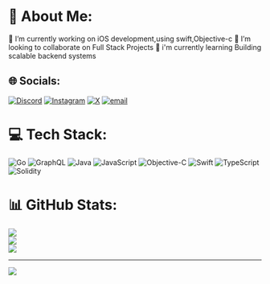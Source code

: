 # 💫 About Me:
🔭 I’m currently working on iOS development,using swift,Objective-c 👯 
I’m looking to collaborate on Full Stack Projects 🤝 i'm currently learning Building scalable backend systems 


## 🌐 Socials:
[![Discord](https://img.shields.io/badge/Discord-%237289DA.svg?logo=discord&logoColor=white)](https://discord.gg/https://discord.gg/RCbqM6ex3g) [![Instagram](https://img.shields.io/badge/Instagram-%23E4405F.svg?logo=Instagram&logoColor=white)](https://instagram.com/gingerr._who) [![X](https://img.shields.io/badge/X-black.svg?logo=X&logoColor=white)](https://x.com/@AbhinavAnand773) [![email](https://img.shields.io/badge/Email-D14836?logo=gmail&logoColor=white)](mailto:iabhinavanandworks@gmail.com) 

# 💻 Tech Stack:
![Go](https://img.shields.io/badge/go-%2300ADD8.svg?style=for-the-badge&logo=go&logoColor=white) ![GraphQL](https://img.shields.io/badge/-GraphQL-E10098?style=for-the-badge&logo=graphql&logoColor=white)  ![Java](https://img.shields.io/badge/java-%23ED8B00.svg?style=for-the-badge&logo=openjdk&logoColor=white) ![JavaScript](https://img.shields.io/badge/javascript-%23323330.svg?style=for-the-badge&logo=javascript&logoColor=%23F7DF1E) ![Objective-C](https://img.shields.io/badge/OBJECTIVE--C-%233A95E3.svg?style=for-the-badge&logo=apple&logoColor=white) ![Swift](https://img.shields.io/badge/swift-F54A2A?style=for-the-badge&logo=swift&logoColor=white) ![TypeScript](https://img.shields.io/badge/typescript-%23007ACC.svg?style=for-the-badge&logo=typescript&logoColor=white) ![Solidity](https://img.shields.io/badge/Solidity-%23363636.svg?style=for-the-badge&logo=solidity&logoColor=white) 
# 📊 GitHub Stats:
![](https://github-readme-stats.vercel.app/api?username=AbhinavAnand241201&theme=dark&hide_border=false&include_all_commits=false&count_private=false)<br/>
![](https://github-readme-streak-stats.herokuapp.com/?user=AbhinavAnand241201&theme=dark&hide_border=false)<br/>
![](https://github-readme-stats.vercel.app/api/top-langs/?username=AbhinavAnand241201&theme=dark&hide_border=false&include_all_commits=false&count_private=false&layout=compact)

---
[![](https://visitcount.itsvg.in/api?id=AbhinavAnand241201&icon=0&color=0)](https://visitcount.itsvg.in)

<!-- Proudly created with GPRM ( https://gprm.itsvg.in ) -->
